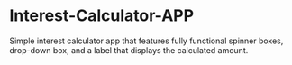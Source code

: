 # Interest-Calculator-APP
Simple interest calculator app that features fully functional spinner boxes, drop-down box, and a label that displays the calculated amount.
